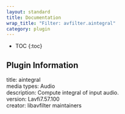 ```yaml
---
layout: standard
title: Documentation
wrap_title: "Filter: avfilter.aintegral"
category: plugin
---
```

* TOC
{:toc}

## Plugin Information

title: aintegral  
media types:
Audio  
description: Compute integral of input audio.  
version: Lavfi7.57.100  
creator: libavfilter maintainers  
